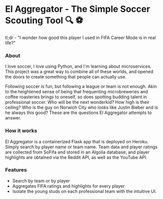 # El Aggregator - The Simple Soccer Scouting Tool 🔍 ⚽

tl;dr - "I wonder how good this player I used in FIFA Career Mode is in real life?"

### About

I love soccer, I love using Python, and I'm learning about microservices. This project was a great way to combine all of these worlds, and opened the doors to create something that people can actually use.

Following soccer is fun, but following a league or team is not enough. Akin to the heightened sense of being that frequenting microbreweries and coffee roasteries brings to oneself, so does spotting budding talent in professional soccer. Who will be the next wonderkid? How high is their ceiling? Who is the guy on Norwich City who looks like Justin Bieber and is he always this good? These are the questions El Aggregator attempts to answer.

### How it works

El Aggregator is a containerized Flask app that is deployed on Heroku. Simply search by player name or team name. Team data and player ratings are collected from SoFifa and stored in an Algolia database, and player highlights are obtained via the Reddit API, as well as the YouTube API.


### Features

* Search by team or by player
* Aggregates FIFA ratings and highlights for every player
* Isolate the young studs on each professional team with the intuitive UI.
